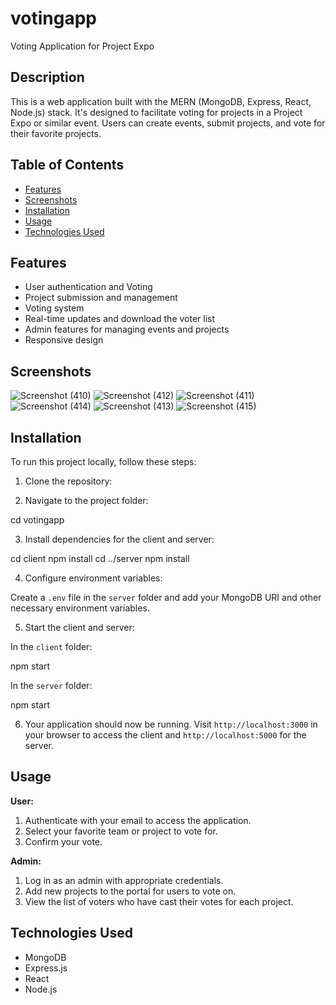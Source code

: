 # votingapp

Voting Application for Project Expo

## Description

This is a web application built with the MERN (MongoDB, Express, React, Node.js) stack. It's designed to facilitate voting for projects in a Project Expo or similar event. Users can create events, submit projects, and vote for their favorite projects.

## Table of Contents

- [Features](#features)
- [Screenshots](#screenshots)
- [Installation](#installation)
- [Usage](#usage)
- [Technologies Used](#technologies-used)

## Features

- User authentication and Voting
- Project submission and management
- Voting system
- Real-time updates and download the voter list
- Admin features for managing events and projects
- Responsive design

## Screenshots

![Screenshot (410)](https://github.com/vijaymanikantareddy/votingapp/assets/83952736/c76c2dba-8d1e-42de-b091-2337987cbd53)
![Screenshot (412)](https://github.com/vijaymanikantareddy/votingapp/assets/83952736/8e3154ab-5c6a-4785-ba9d-1f1431be46a2)
![Screenshot (411)](https://github.com/vijaymanikantareddy/votingapp/assets/83952736/fc195410-ae05-40e2-8e63-8e4f84b715c5)
![Screenshot (414)](https://github.com/vijaymanikantareddy/votingapp/assets/83952736/98956ce2-98c9-4f62-a9a2-0e87d6d91fe7)
![Screenshot (413)](https://github.com/vijaymanikantareddy/votingapp/assets/83952736/0ee8cbe5-3ab2-4cfa-a92f-fa84bc9c8046)
![Screenshot (415)](https://github.com/vijaymanikantareddy/votingapp/assets/83952736/55bcb55e-49bf-4f9e-9d50-dcd1e4d04668)

## Installation

To run this project locally, follow these steps:

1. Clone the repository:


2. Navigate to the project folder:

cd votingapp


3. Install dependencies for the client and server:

cd client
npm install
cd ../server
npm install



4. Configure environment variables:

Create a `.env` file in the `server` folder and add your MongoDB URI and other necessary environment variables.

5. Start the client and server:

In the `client` folder:

npm start


In the `server` folder:

npm start


6. Your application should now be running. Visit `http://localhost:3000` in your browser to access the client and `http://localhost:5000` for the server.

## Usage

**User:**

1. Authenticate with your email to access the application.
2. Select your favorite team or project to vote for.
3. Confirm your vote.

**Admin:**

1. Log in as an admin with appropriate credentials.
2. Add new projects to the portal for users to vote on.
3. View the list of voters who have cast their votes for each project.


## Technologies Used

- MongoDB
- Express.js
- React
- Node.js



